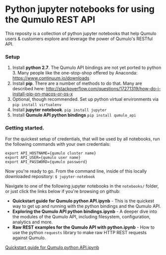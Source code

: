 # Python jupyter notebooks for using the Qumulo REST API

This reposity is a collection of python jupyter notebooks that help Qumulo users & customers explore and leverage the power of Qumulo's RESTful API.


### Setup

1. Install **python 2.7**. The Qumulo API bindings are not yet ported to python 3. Many people like the one-stop-shop offered by Anaconda: https://www.continuum.io/downloads
2. Install **pip**. There are a number of methods to do that. Many are described here: http://stackoverflow.com/questions/17271319/how-do-i-install-pip-on-macos-or-os-x
3. Optional, though recommended. Set up python virtual environments via `pip install virtualenv`
4. Install **jupyter notebook**. `pip install jupyter`
5. Install **Qumulo API python bindings** `pip install qumulo_api`


### Getting started.

For the quickest setup of credentials, that will be used by all notebooks, run the following commands with your own credentials:
```
export API_HOSTNAME={qumulo cluster name}
export API_USER={qumulo user name}
export API_PASSWORD={qumulo password}
```

Now you're ready to go. From the command line, inside of this locally downloaded repository:
```$ jupyter-notebook```

Navigate to one of the following jupyter notebooks in the `notebooks/` folder, or just click the links below if you're browsing on github:
- **Quickstart guide for Qumulo python API.ipynb** - This is the quickest way to get up and running with the python bindings and the Qumulo API.
- **Exploring the Qumulo API python bindings.ipynb** - A deeper dive into the modules of the Qumulo API, including filesystem, configuration, analytics and more.
- **Raw REST examples for the Qumulo API with python.ipynb** - How to use the python `requests` library to make raw HTTP REST requests against Qumulo.

[Quickstart guide for Qumulo python API.ipynb](../blob/master/notebooks/Quickstart%20guide%20for%20Qumulo%20python%20API.ipynb)

